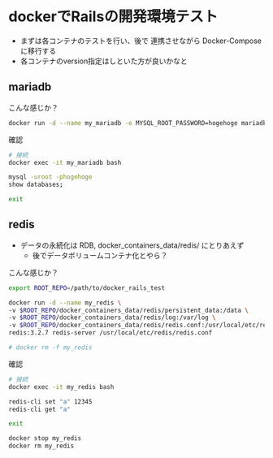 # dockerでRailsの開発環境テスト

- まずは各コンテナのテストを行い、後で 連携させながら Docker-Compose に移行する
- 各コンテナのversion指定はしといた方が良いかなと

## mariadb

こんな感じか？

```sh
docker run -d --name my_mariadb -e MYSQL_ROOT_PASSWORD=hogehoge mariadb:10.1.21
```

確認

```sh
# 接続
docker exec -it my_mariadb bash

mysql -uroot -phogehoge
show databases;

exit
```

## redis

- データの永続化は RDB, docker_containers_data/redis/ にとりあえず
  - 後でデータボリュームコンテナ化とやら？

こんな感じか？

```sh
export ROOT_REPO=/path/to/docker_rails_test

docker run -d --name my_redis \
-v $ROOT_REPO/docker_containers_data/redis/persistent_data:/data \
-v $ROOT_REPO/docker_containers_data/redis/log:/var/log \
-v $ROOT_REPO/docker_containers_data/redis/redis.conf:/usr/local/etc/redis/redis.conf \
redis:3.2.7 redis-server /usr/local/etc/redis/redis.conf

# docker rm -f my_redis
```

確認

```sh
# 接続
docker exec -it my_redis bash

redis-cli set "a" 12345
redis-cli get "a"

exit

docker stop my_redis
docker rm my_redis
```
